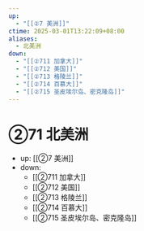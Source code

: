 ```yaml
---
up:
  - "[[②7 美洲]]"
ctime: 2025-03-01T13:22:09+08:00
aliases:
  - 北美洲
down:
  - "[[②711 加拿大]]"
  - "[[②712 美国]]"
  - "[[②713 格陵兰]]"
  - "[[②714 百慕大]]"
  - "[[②715 圣皮埃尔岛、密克隆岛]]"
---
```


# ②71 北美洲

- up: [[②7 美洲]]
- down:	
	- [[②711 加拿大]]
	- [[②712 美国]]
	- [[②713 格陵兰]]
	- [[②714 百慕大]]
	- [[②715 圣皮埃尔岛、密克隆岛]]
	
